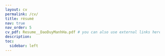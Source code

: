```yaml
---
layout: cv
permalink: /cv/
title: résumé
nav: true
nav_order: 5
cv_pdf: Resume__DaoDuyManhHa.pdf # you can also use external links here
description: 
toc:
  sidebar: left
---
```

